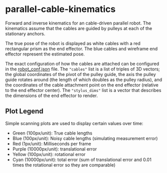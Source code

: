 # parallel-cable-kinematics
Forward and inverse kinematics for an cable-driven parallel robot. 
The kinematics assume that the cables are guided by pulleys at each of the stationary anchors.

The true pose of the robot is displayed as white cables with a red rectangular prism as the end effector. 
The blue cables and wireframe end effector represent the estimated pose.

The exact configuration of how the cables are attached can be configured in the [robot_conf.json](robot_conf.json) file. 
The `"cables"` list is a list of triples of 3D vectors; the global coordinates of the pivot of the pulley guide, 
the axis the pulley guide rotates around (the length of which doubles as the pulley radius), 
and the coordinates of the cable attachment point on the end effector (relative to the end effector center). 
The `"stylus_dims"` list is a vector that describes the dimensions of the end effector to render.

## Plot Legend

Simple scanning plots are used to display certain values over time:

 * Green (100px/unit): True cable lengths
 * Blue (100px/unit): Noisy cable lengths (simulating measurement error)
 * Red (1px/unit): Milliseconds per frame
 * Purple (10000px/unit): translational error
 * Yellow (100px/unit): rotational error
 * Cyan (10000px/unit): total error (sum of translational error and 0.01 times the rotational error so they are comparable)
